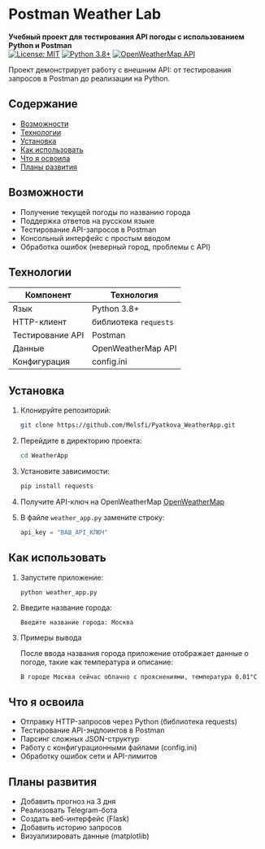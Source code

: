 # Postman Weather Lab

**Учебный проект для тестирования API погоды с использованием Python и Postman**  
[![License: MIT](https://img.shields.io/badge/License-MIT-green.svg)](https://opensource.org/licenses/MIT) 
[![Python 3.8+](https://img.shields.io/badge/Python-3.8+-blue.svg)](https://www.python.org) 
[![OpenWeatherMap API](https://img.shields.io/badge/API-OpenWeatherMap-orange.svg)](https://openweathermap.org/api)

Проект демонстрирует работу с внешним API: от тестирования запросов в Postman до реализации на Python. 

## Содержание
- [Возможности](#возможности)
- [Технологии](#технологии)
- [Установка](#установка)
- [Как использовать](#как-использовать)
- [Что я освоила](#что-я-освоила)
- [Планы развития](#планы-развития)
  
## Возможности
- Получение текущей погоды по названию города
- Поддержка ответов на русском языке
- Тестирование API-запросов в Postman
- Консольный интерфейс с простым вводом
- Обработка ошибок (неверный город, проблемы с API)  

## Технологии
| Компонент       | Технология          |
|-----------------|---------------------|
| Язык            | Python 3.8+         |
| HTTP-клиент     | библиотека `requests`|
| Тестирование API| Postman             |
| Данные          | OpenWeatherMap API  |
| Конфигурация    | config.ini          |

## Установка
1. Клонируйте репозиторий:
   ```bash
   git clone https://github.com/Melsfi/Pyatkova_WeatherApp.git
   ```

2. Перейдите в директорию проекта:
   ```bash
   cd WeatherApp
   ```

3. Установите зависимости:
   ```bash
   pip install requests
   ```
   
4. Получите API-ключ на OpenWeatherMap
   [OpenWeatherMap](https://openweathermap.org/api)

6. В файле `weather_app.py` замените строку:

   ```python
   api_key = "ВАШ_API_КЛЮЧ"

## Как использовать
1. Запустите приложение:
   ```bash
   python weather_app.py
   ```

2. Введите название города:
   ```text
   Введите название города: Москва
   ```
3. Примеры вывода

   После ввода названия города приложение отображает данные о погоде, такие как температура и описание:
   ```text
   В городе Москва сейчас облачно с прояснениями, температура 0.01°C
   ```

## Что я освоила
- Отправку HTTP-запросов через Python (библиотека requests)
- Тестирование API-эндпоинтов в Postman
- Парсинг сложных JSON-структур
- Работу с конфигурационными файлами (config.ini)
- Обработку ошибок сети и API-лимитов

## Планы развития
- Добавить прогноз на 3 дня
- Реализовать Telegram-бота
- Создать веб-интерфейс (Flask)
- Добавить историю запросов
- Визуализировать данные (matplotlib)
